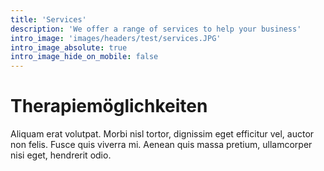```yaml
---
title: 'Services'
description: 'We offer a range of services to help your business'
intro_image: 'images/headers/test/services.JPG'
intro_image_absolute: true
intro_image_hide_on_mobile: false
---
```


# Therapiemöglichkeiten

Aliquam erat volutpat. Morbi nisl tortor, dignissim eget efficitur vel, auctor non felis. Fusce quis viverra mi. Aenean quis massa pretium, ullamcorper nisi eget, hendrerit odio.
